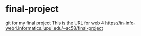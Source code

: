 # final-project

git for my final project
This is the URL for web 4
https://in-info-web4.informatics.iupui.edu/~ac58/final-project
